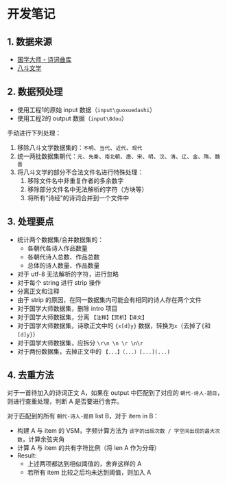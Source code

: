 # 开发笔记

## 1. 数据来源

* [国学大师 - 诗词曲库](http://www.guoxuedashi.com/shici/)
* [八斗文学](http://www.8dou.net/)

## 2. 数据预处理

* 使用工程1的原始 input 数据（`input\guoxuedashi`）
* 使用工程2的 output 数据（`input\8dou`）

手动进行下列处理：
1. 移除八斗文学数据集的：`不明`、`当代`、`近代`、`现代`
2. 统一两批数据集朝代：`元`、`先秦`、`南北朝`、`唐`、`宋`、`明`、`汉`、`清`、`辽`、`金`、`隋`、`魏晋`
3. 将八斗文学的部分不合法文件名进行特殊处理：
   1. 移除文件名中非重复作者的多余数字
   2. 移除部分文件名中无法解析的字符（方块等）
   3. 将所有“诗经”的诗词合并到一个文件中

## 3. 处理要点

* 统计两个数据集/合并数据集的：
  * 各朝代各诗人作品数量
  * 各朝代诗人总数、作品总数
  * 总体的诗人数量、作品数量
* 对于 utf-8 无法解析的字符，进行忽略
* 对于每个 string 进行 strip 操作
* 分离正文和注释
* 由于 strip 的原因，在同一数据集内可能会有相同的诗人存在两个文件
* 对于国学大师数据集，删除 intro 项目
* 对于国学大师数据集，分离 `【注释】【赏析】【译文】`
* 对于国学大师数据集，诗歌正文中的 `{x[d]y}` 数据，转换为`x`（去掉了`{`和`[d]y}`）
* 对于国学大师数据集，应拆分 `\r\n \n \r \n\r`
* 对于两份数据集，去掉正文中的 `【...】（...）[...](...)`

## 4. 去重方法

对于一首待加入的诗词正文 A，如果在 output 中匹配到了对应的 `朝代-诗人-题目`，则进行查重处理，判断 A 是否要进行舍弃。

对于匹配到的所有 `朝代-诗人-题目` list B，对于 item in B：
* 构建 A 与 item 的 VSM，字频计算方法为 `该字的出现次数 / 字空间出现的最大次数`，计算余弦夹角
* 计算 A 与 item 的共有字符比例（将 len A 作为分母）
* Result:
  * 上述两项都达到相似阈值的，舍弃这样的 A
  * 若所有 item 比较之后均未达到阈值，则加入 A
